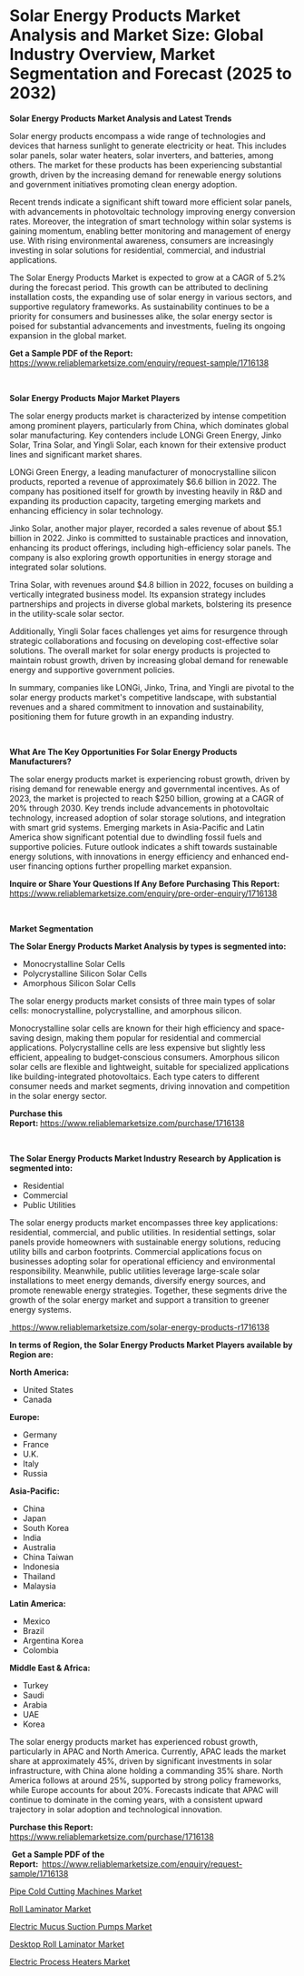 <p><h1>Solar Energy Products Market Analysis and Market Size: Global Industry Overview, Market Segmentation and Forecast (2025 to 2032)</h1></p><p><strong>Solar Energy Products Market Analysis and Latest Trends</strong></p>
<p><p>Solar energy products encompass a wide range of technologies and devices that harness sunlight to generate electricity or heat. This includes solar panels, solar water heaters, solar inverters, and batteries, among others. The market for these products has been experiencing substantial growth, driven by the increasing demand for renewable energy solutions and government initiatives promoting clean energy adoption.</p><p>Recent trends indicate a significant shift toward more efficient solar panels, with advancements in photovoltaic technology improving energy conversion rates. Moreover, the integration of smart technology within solar systems is gaining momentum, enabling better monitoring and management of energy use. With rising environmental awareness, consumers are increasingly investing in solar solutions for residential, commercial, and industrial applications.</p><p>The Solar Energy Products Market is expected to grow at a CAGR of 5.2% during the forecast period. This growth can be attributed to declining installation costs, the expanding use of solar energy in various sectors, and supportive regulatory frameworks. As sustainability continues to be a priority for consumers and businesses alike, the solar energy sector is poised for substantial advancements and investments, fueling its ongoing expansion in the global market.</p></p>
<p><strong>Get a Sample PDF of the Report:&nbsp;</strong> <a href="https://www.reliablemarketsize.com/enquiry/request-sample/1716138?utm_campaign=1845&utm_medium=2&utm_source=Github&utm_content=ia&utm_term=28032025&utm_id=solar-energy-products">https://www.reliablemarketsize.com/enquiry/request-sample/1716138</a></p>
<p>&nbsp;</p>
<p><strong>Solar Energy Products Major Market Players</strong></p>
<p><p>The solar energy products market is characterized by intense competition among prominent players, particularly from China, which dominates global solar manufacturing. Key contenders include LONGi Green Energy, Jinko Solar, Trina Solar, and Yingli Solar, each known for their extensive product lines and significant market shares.</p><p>LONGi Green Energy, a leading manufacturer of monocrystalline silicon products, reported a revenue of approximately $6.6 billion in 2022. The company has positioned itself for growth by investing heavily in R&D and expanding its production capacity, targeting emerging markets and enhancing efficiency in solar technology.</p><p>Jinko Solar, another major player, recorded a sales revenue of about $5.1 billion in 2022. Jinko is committed to sustainable practices and innovation, enhancing its product offerings, including high-efficiency solar panels. The company is also exploring growth opportunities in energy storage and integrated solar solutions.</p><p>Trina Solar, with revenues around $4.8 billion in 2022, focuses on building a vertically integrated business model. Its expansion strategy includes partnerships and projects in diverse global markets, bolstering its presence in the utility-scale solar sector.</p><p>Additionally, Yingli Solar faces challenges yet aims for resurgence through strategic collaborations and focusing on developing cost-effective solar solutions. The overall market for solar energy products is projected to maintain robust growth, driven by increasing global demand for renewable energy and supportive government policies.</p><p>In summary, companies like LONGi, Jinko, Trina, and Yingli are pivotal to the solar energy products market's competitive landscape, with substantial revenues and a shared commitment to innovation and sustainability, positioning them for future growth in an expanding industry.</p></p>
<p>&nbsp;</p>
<p><strong>What Are The Key Opportunities For Solar Energy Products Manufacturers?</strong></p>
<p><p>The solar energy products market is experiencing robust growth, driven by rising demand for renewable energy and governmental incentives. As of 2023, the market is projected to reach $250 billion, growing at a CAGR of 20% through 2030. Key trends include advancements in photovoltaic technology, increased adoption of solar storage solutions, and integration with smart grid systems. Emerging markets in Asia-Pacific and Latin America show significant potential due to dwindling fossil fuels and supportive policies. Future outlook indicates a shift towards sustainable energy solutions, with innovations in energy efficiency and enhanced end-user financing options further propelling market expansion.</p></p>
<p><strong>Inquire or Share Your Questions If Any Before Purchasing This Report:</strong> <a href="https://www.reliablemarketsize.com/enquiry/pre-order-enquiry/1716138?utm_campaign=1845&utm_medium=2&utm_source=Github&utm_content=ia&utm_term=28032025&utm_id=solar-energy-products">https://www.reliablemarketsize.com/enquiry/pre-order-enquiry/1716138</a></p>
<p>&nbsp;</p>
<p><strong>Market Segmentation</strong></p>
<p><strong>The Solar Energy Products Market Analysis by types is segmented into:</strong></p>
<p><ul><li>Monocrystalline Solar Cells</li><li>Polycrystalline Silicon Solar Cells</li><li>Amorphous Silicon Solar Cells</li></ul></p>
<p><p>The solar energy products market consists of three main types of solar cells: monocrystalline, polycrystalline, and amorphous silicon. </p><p>Monocrystalline solar cells are known for their high efficiency and space-saving design, making them popular for residential and commercial applications. Polycrystalline cells are less expensive but slightly less efficient, appealing to budget-conscious consumers. Amorphous silicon solar cells are flexible and lightweight, suitable for specialized applications like building-integrated photovoltaics. Each type caters to different consumer needs and market segments, driving innovation and competition in the solar energy sector.</p></p>
<p><strong>Purchase this Report:&nbsp;</strong><a href="https://www.reliablemarketsize.com/purchase/1716138?utm_campaign=1845&utm_medium=2&utm_source=Github&utm_content=ia&utm_term=28032025&utm_id=solar-energy-products">https://www.reliablemarketsize.com/purchase/1716138</a></p>
<p>&nbsp;</p>
<p><strong>The Solar Energy Products Market Industry Research by Application is segmented into:</strong></p>
<p><ul><li>Residential</li><li>Commercial</li><li>Public Utilities</li></ul></p>
<p><p>The solar energy products market encompasses three key applications: residential, commercial, and public utilities. In residential settings, solar panels provide homeowners with sustainable energy solutions, reducing utility bills and carbon footprints. Commercial applications focus on businesses adopting solar for operational efficiency and environmental responsibility. Meanwhile, public utilities leverage large-scale solar installations to meet energy demands, diversify energy sources, and promote renewable energy strategies. Together, these segments drive the growth of the solar energy market and support a transition to greener energy systems.</p></p>
<p><a href="https://www.reliablemarketsize.com/solar-energy-products-r1716138?utm_campaign=1845&utm_medium=2&utm_source=Github&utm_content=ia&utm_term=28032025&utm_id=solar-energy-products">&nbsp;https://www.reliablemarketsize.com/solar-energy-products-r1716138</a></p>
<p><strong>In terms of Region, the Solar Energy Products Market Players available by Region are:</strong></p>
<p>
    <p> <strong> North America: </strong>
        <ul>
            <li>United States</li>
            <li>Canada</li>
        </ul>
        </p> 
    <p> <strong> Europe: </strong>
        <ul>
            <li>Germany</li>
            <li>France</li>
            <li>U.K.</li>
            <li>Italy</li>
            <li>Russia</li>
        </ul>
        </p> 
    <p> <strong> Asia-Pacific: </strong>
        <ul>
            <li>China</li>
            <li>Japan</li>
            <li>South Korea</li>
            <li>India</li>
            <li>Australia</li>
            <li>China Taiwan</li>
            <li>Indonesia</li>
            <li>Thailand</li>
            <li>Malaysia</li>
        </ul>
        </p> 
    <p> <strong> Latin America: </strong>
        <ul>
            <li>Mexico</li>
            <li>Brazil</li>
            <li>Argentina Korea</li>
            <li>Colombia</li>
        </ul>
        </p> 
    <p> <strong> Middle East & Africa: </strong>
        <ul>
            <li>Turkey</li>
            <li>Saudi</li>
            <li>Arabia</li>
            <li>UAE</li>
            <li>Korea</li>
        </ul>
    </p>
    </p>
<p><p>The solar energy products market has experienced robust growth, particularly in APAC and North America. Currently, APAC leads the market share at approximately 45%, driven by significant investments in solar infrastructure, with China alone holding a commanding 35% share. North America follows at around 25%, supported by strong policy frameworks, while Europe accounts for about 20%. Forecasts indicate that APAC will continue to dominate in the coming years, with a consistent upward trajectory in solar adoption and technological innovation.</p></p>
<p><strong>Purchase this Report: </strong><a href="https://www.reliablemarketsize.com/purchase/1716138?utm_campaign=1845&utm_medium=2&utm_source=Github&utm_content=ia&utm_term=28032025&utm_id=solar-energy-products">https://www.reliablemarketsize.com/purchase/1716138</a></p>
<p>&nbsp;<strong>Get a Sample PDF of the Report:&nbsp;&nbsp;</strong><a href="https://www.reliablemarketsize.com/enquiry/request-sample/1716138?utm_campaign=1845&utm_medium=2&utm_source=Github&utm_content=ia&utm_term=28032025&utm_id=solar-energy-products">https://www.reliablemarketsize.com/enquiry/request-sample/1716138</a></p>
<p><strong></strong></p>
<p><p><a href="https://github.com/foustzelmsdv/Market-Research-Report-List-1/blob/main/pipe-cold-cutting-machines-market.md?utm_campaign=1845&utm_medium=2&utm_source=Github&utm_content=ia&utm_term=28032025&utm_id=solar-energy-products">Pipe Cold Cutting Machines Market</a></p><p><a href="https://github.com/papnider/Market-Research-Report-List-1/blob/main/roll-laminator-market.md?utm_campaign=1845&utm_medium=2&utm_source=Github&utm_content=ia&utm_term=28032025&utm_id=solar-energy-products">Roll Laminator Market</a></p><p><a href="https://github.com/nyanikumchu/Market-Research-Report-List-1/blob/main/electric-mucus-suction-pumps-market.md?utm_campaign=1845&utm_medium=2&utm_source=Github&utm_content=ia&utm_term=28032025&utm_id=solar-energy-products">Electric Mucus Suction Pumps Market</a></p><p><a href="https://github.com/dagnewopus/Market-Research-Report-List-1/blob/main/desktop-roll-laminator-market.md?utm_campaign=1845&utm_medium=2&utm_source=Github&utm_content=ia&utm_term=28032025&utm_id=solar-energy-products">Desktop Roll Laminator Market</a></p><p><a href="https://github.com/suebabuhai/Market-Research-Report-List-1/blob/main/electric-process-heaters-market.md?utm_campaign=1845&utm_medium=2&utm_source=Github&utm_content=ia&utm_term=28032025&utm_id=solar-energy-products">Electric Process Heaters Market</a></p></p>